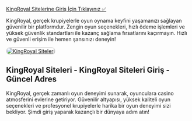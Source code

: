 <a href="http://www.redly.vip/3A5tsFl">KingRoyal Sitelerine Giriş İçin Tıklayınız ✅</a>

<p>KingRoyal, gerçek krupiyelerle oyun oynama keyfini yaşamanızı sağlayan güvenilir bir platformdur. Zengin oyun seçenekleri, hızlı ödeme işlemleri ve yüksek güvenlik standartları ile kazanç sağlama fırsatlarını kaçırmayın. Hızlı ve güvenli erişim ile hemen şansınızı deneyin!</p>

<a href="http://www.redly.vip/3A5tsFl" title="KingRoyal Siteleri">
  <img src="https://i.ibb.co/MkY55wf/photo-2025-01-15-16-52-46.jpg" alt="KingRoyal Siteleri" style="max-width: 100%; border: 2px solid #ddd; border-radius: 10px;">
</a>

<h2>KingRoyal Siteleri - KingRoyal Siteleri Giriş - Güncel Adres</h2>

<p>KingRoyal, gerçek zamanlı oyun deneyimi sunarak, oyunculara casino atmosferini evlerine getiriyor. Güvenilir altyapısı, yüksek kaliteli oyun seçenekleri ve profesyonel krupiyelerle harika bir oyun deneyimi sizi bekliyor. Şimdi giriş yaparak kazançlı bir dünyaya adım atın!</p>
